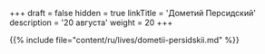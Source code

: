 +++
draft = false
hidden = true
linkTitle = 'Дометий Персидский'
description = '20 августа'
weight = 20
+++

{{% include file="content/ru/lives/dometii-persidskii.md" %}}
